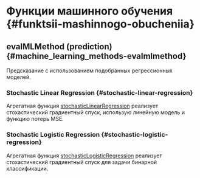 # Функции машинного обучения {#funktsii-mashinnogo-obucheniia}

## evalMLMethod (prediction) {#machine_learning_methods-evalmlmethod}

Предсказание с использованием подобранных регрессионных моделей.

### Stochastic Linear Regression {#stochastic-linear-regression}

Агрегатная функция [stochasticLinearRegression](../../sql-reference/functions/machine-learning-functions.md#agg_functions-stochasticlinearregression) реализует стохастический градиентный спуск, использую линейную модель и функцию потерь MSE.

### Stochastic Logistic Regression {#stochastic-logistic-regression}

Агрегатная функция [stochasticLogisticRegression](../../sql-reference/functions/machine-learning-functions.md#agg_functions-stochasticlogisticregression) реализует стохастический градиентный спуск для задачи бинарной классификации.
